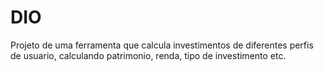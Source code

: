 # DIO
Projeto de uma ferramenta que calcula investimentos de diferentes perfis de usuario, calculando patrimonio, renda, tipo de investimento etc.
